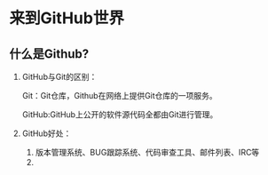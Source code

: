 # 来到GitHub世界

## 什么是Github?

1. GitHub与Git的区别：

   Git：Git仓库，Github在网络上提供Git仓库的一项服务。

   GitHub:GitHub上公开的软件源代码全都由Git进行管理。

2. GitHub好处：
   1. 版本管理系统、BUG跟踪系统、代码审查工具、邮件列表、IRC等
   2. 